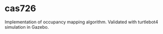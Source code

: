 # cas726

Implementation of occupancy mapping algorithm. Validated with turtlebot4 simulation in Gazebo.
